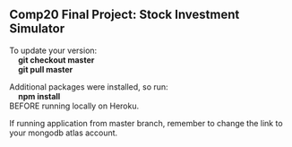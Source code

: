## Comp20 Final Project: Stock Investment Simulator

To update your version:  
    &nbsp;&nbsp;&nbsp;&nbsp;**git checkout master**  
    &nbsp;&nbsp;&nbsp;&nbsp;**git pull master**

Additional packages were installed, so run:  
  &nbsp;&nbsp;&nbsp;&nbsp;**npm install**  
BEFORE running locally on Heroku.  

If running application from master branch, remember to change the link to your mongodb atlas account.
